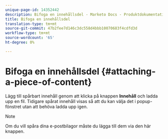 ```yaml
---
unique-page-id: 14352442
description: Bifoga en innehållsdel - Marketo Docs - Produktdokumentation
title: Bifoga en innehållsdel
translation-type: tm+mt
source-git-commit: 47b2fee7d146c3dc558d4bbb10070683f4cdfd3d
workflow-type: tm+mt
source-wordcount: '65'
ht-degree: 0%

---
```



# Bifoga en innehållsdel {#attaching-a-piece-of-content}

Lägg till spårbart innehåll genom att klicka på knappen **Innehåll** och ladda upp en fil. Tidigare spårat innehåll visas så att du kan välja det i popup-fönstret utan att behöva ladda upp igen.

>[!NOTE]
>
>Om du vill spåra dina e-postbilagor måste du lägga till dem via den här knappen.

